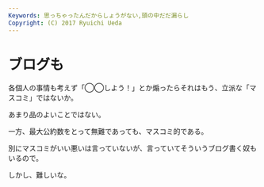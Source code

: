 ```yaml
---
Keywords: 思っちゃったんだからしょうがない,頭の中だだ漏らし
Copyright: (C) 2017 Ryuichi Ueda
---
```


# ブログも
各個人の事情も考えず「◯◯しよう！」とか煽ったらそれはもう、立派な「マスコミ」ではないか。

あまり品のよいことではない。

一方、最大公約数をとって無難であっても、マスコミ的である。

別にマスコミがいい悪いは言っていないが、言っていてそういうブログ書く奴もいるので。

しかし、難しいな。

